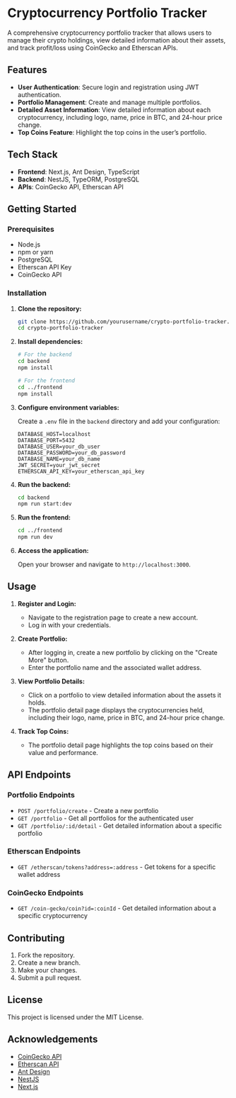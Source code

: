 
# Cryptocurrency Portfolio Tracker

A comprehensive cryptocurrency portfolio tracker that allows users to manage their crypto holdings, view detailed information about their assets, and track profit/loss using CoinGecko and Etherscan APIs.

## Features

- **User Authentication**: Secure login and registration using JWT authentication.
- **Portfolio Management**: Create and manage multiple portfolios.
- **Detailed Asset Information**: View detailed information about each cryptocurrency, including logo, name, price in BTC, and 24-hour price change.
- **Top Coins Feature**: Highlight the top coins in the user’s portfolio.

## Tech Stack

- **Frontend**: Next.js, Ant Design, TypeScript
- **Backend**: NestJS, TypeORM, PostgreSQL
- **APIs**: CoinGecko API, Etherscan API

## Getting Started

### Prerequisites

- Node.js
- npm or yarn
- PostgreSQL
- Etherscan API Key
- CoinGecko API

### Installation

1. **Clone the repository:**

   ```bash
   git clone https://github.com/yourusername/crypto-portfolio-tracker.git
   cd crypto-portfolio-tracker
   ```

2. **Install dependencies:**

   ```bash
   # For the backend
   cd backend
   npm install

   # For the frontend
   cd ../frontend
   npm install
   ```

3. **Configure environment variables:**

   Create a `.env` file in the `backend` directory and add your configuration:

   ```env
   DATABASE_HOST=localhost
   DATABASE_PORT=5432
   DATABASE_USER=your_db_user
   DATABASE_PASSWORD=your_db_password
   DATABASE_NAME=your_db_name
   JWT_SECRET=your_jwt_secret
   ETHERSCAN_API_KEY=your_etherscan_api_key
   ```

4. **Run the backend:**

   ```bash
   cd backend
   npm run start:dev
   ```

5. **Run the frontend:**

   ```bash
   cd ../frontend
   npm run dev
   ```

6. **Access the application:**

   Open your browser and navigate to `http://localhost:3000`.

## Usage

1. **Register and Login:**
   - Navigate to the registration page to create a new account.
   - Log in with your credentials.

2. **Create Portfolio:**
   - After logging in, create a new portfolio by clicking on the "Create More" button.
   - Enter the portfolio name and the associated wallet address.

3. **View Portfolio Details:**
   - Click on a portfolio to view detailed information about the assets it holds.
   - The portfolio detail page displays the cryptocurrencies held, including their logo, name, price in BTC, and 24-hour price change.

4. **Track Top Coins:**
   - The portfolio detail page highlights the top coins based on their value and performance.

## API Endpoints

### Portfolio Endpoints

- `POST /portfolio/create` - Create a new portfolio
- `GET /portfolio` - Get all portfolios for the authenticated user
- `GET /portfolio/:id/detail` - Get detailed information about a specific portfolio

### Etherscan Endpoints

- `GET /etherscan/tokens?address=:address` - Get tokens for a specific wallet address

### CoinGecko Endpoints

- `GET /coin-gecko/coin?id=:coinId` - Get detailed information about a specific cryptocurrency

## Contributing

1. Fork the repository.
2. Create a new branch.
3. Make your changes.
4. Submit a pull request.

## License

This project is licensed under the MIT License.

## Acknowledgements

- [CoinGecko API](https://www.coingecko.com/en/api)
- [Etherscan API](https://etherscan.io/apis)
- [Ant Design](https://ant.design/)
- [NestJS](https://nestjs.com/)
- [Next.js](https://nextjs.org/)

